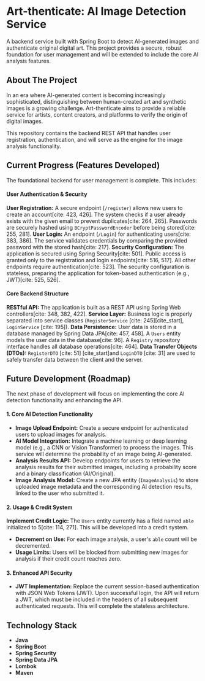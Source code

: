 # Art-thenticate: AI Image Detection Service

A backend service built with Spring Boot to detect AI-generated images and authenticate original digital art. This project provides a secure, robust foundation for user management and will be extended to include the core AI analysis features.

## About The Project

In an era where AI-generated content is becoming increasingly sophisticated, distinguishing between human-created art and synthetic images is a growing challenge. Art-thenticate aims to provide a reliable service for artists, content creators, and platforms to verify the origin of digital images.

This repository contains the backend REST API that handles user registration, authentication, and will serve as the engine for the image analysis functionality.

## Current Progress (Features Developed)

The foundational backend for user management is complete. This includes:

#### User Authentication & Security
**User Registration:** A secure endpoint (`/register`) allows new users to create an account[cite: 423, 426].
    The system checks if a user already exists with the given email to prevent duplicates[cite: 264, 265].
    Passwords are securely hashed using `BCryptPasswordEncoder` before being stored[cite: 255, 281].
**User Login:** An endpoint (`/Login`) for authenticating users[cite: 383, 386].
    The service validates credentials by comparing the provided password with the stored hash[cite: 217].
**Security Configuration:** The application is secured using Spring Security[cite: 501].
    Public access is granted only to the registration and login endpoints[cite: 516, 517].
    All other endpoints require authentication[cite: 523].
    The security configuration is stateless, preparing the application for token-based authentication (e.g., JWT)[cite: 525, 526].

#### Core Backend Structure
**RESTful API:** The application is built as a REST API using Spring Web controllers[cite: 348, 382, 422].
**Service Layer:** Business logic is properly separated into service classes (`RegisterService` [cite: 245][cite_start], `LoginService` [cite: 195]).
**Data Persistence:** User data is stored in a database managed by Spring Data JPA[cite: 457, 458].
    A `Users` entity models the user data in the database[cite: 96].
    A `Registry` repository interface handles all database operations[cite: 464].
**Data Transfer Objects (DTOs):** `RegisterDTO` [cite: 51] [cite_start]and `LoginDTO` [cite: 31] are used to safely transfer data between the client and the server.

## Future Development (Roadmap)

The next phase of development will focus on implementing the core AI detection functionality and enhancing the API.

#### 1. Core AI Detection Functionality
* **Image Upload Endpoint:** Create a secure endpoint for authenticated users to upload images for analysis.
* **AI Model Integration:** Integrate a machine learning or deep learning model (e.g., a CNN or Vision Transformer) to process the images. This service will determine the probability of an image being AI-generated.
* **Analysis Results API:** Develop endpoints for users to retrieve the analysis results for their submitted images, including a probability score and a binary classification (AI/Original).
* **Image Analysis Model:** Create a new JPA entity (`ImageAnalysis`) to store uploaded image metadata and the corresponding AI detection results, linked to the user who submitted it.

#### 2. Usage & Credit System
**Implement Credit Logic:** The `Users` entity currently has a field named `able` initialized to 5[cite: 114, 271]. This will be developed into a credit system.
* **Decrement on Use:** For each image analysis, a user's `able` count will be decremented.
* **Usage Limits:** Users will be blocked from submitting new images for analysis if their credit count reaches zero.

#### 3. Enhanced API Security
* **JWT Implementation:** Replace the current session-based authentication with JSON Web Tokens (JWT). Upon successful login, the API will return a JWT, which must be included in the headers of all subsequent authenticated requests. This will complete the stateless architecture.

## Technology Stack

* **Java**
* **Spring Boot**
* **Spring Security**
* **Spring Data JPA**
* **Lombok**
* **Maven**
